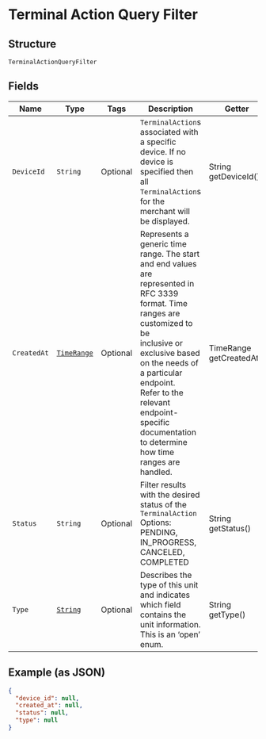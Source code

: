 
# Terminal Action Query Filter

## Structure

`TerminalActionQueryFilter`

## Fields

| Name | Type | Tags | Description | Getter |
|  --- | --- | --- | --- | --- |
| `DeviceId` | `String` | Optional | `TerminalAction`s associated with a specific device. If no device is specified then all<br>`TerminalAction`s for the merchant will be displayed. | String getDeviceId() |
| `CreatedAt` | [`TimeRange`](../../doc/models/time-range.md) | Optional | Represents a generic time range. The start and end values are<br>represented in RFC 3339 format. Time ranges are customized to be<br>inclusive or exclusive based on the needs of a particular endpoint.<br>Refer to the relevant endpoint-specific documentation to determine<br>how time ranges are handled. | TimeRange getCreatedAt() |
| `Status` | `String` | Optional | Filter results with the desired status of the `TerminalAction`<br>Options: PENDING, IN_PROGRESS, CANCELED, COMPLETED | String getStatus() |
| `Type` | [`String`](../../doc/models/terminal-action-action-type.md) | Optional | Describes the type of this unit and indicates which field contains the unit information. This is an ‘open’ enum. | String getType() |

## Example (as JSON)

```json
{
  "device_id": null,
  "created_at": null,
  "status": null,
  "type": null
}
```

